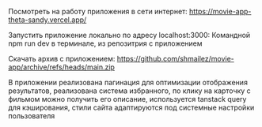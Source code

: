 Посмотреть на работу приложения в сети интернет: 
https://movie-app-theta-sandy.vercel.app/

Запустить приложение локально по адресу localhost:3000:
Командной npm run dev в терминале, из репозитрия с приложением 

Скачать архив с приложением: 
https://github.com/shmailez/movie-app/archive/refs/heads/main.zip


В приложении реализована пагинация для оптимизации отображения результатов, 
реализована система избранного, по клику на карточку с фильмом можно получить 
его описание, используется tanstack query для кэширования, 
стили сайта адаптируются под системные настройки пользователя